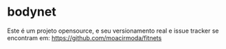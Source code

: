 bodynet
=======

Este é um projeto opensource, e seu versionamento real e issue tracker se encontram em:
https://github.com/moacirmoda/fitnets


